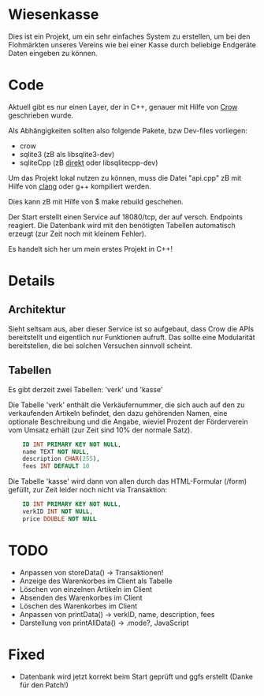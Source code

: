 # Wiesenkasse
Dies ist ein Projekt, um ein sehr einfaches System zu erstellen, um bei den Flohmärkten unseres Vereins wie bei einer Kasse durch beliebige Endgeräte Daten eingeben zu können.

# Code
Aktuell gibt es nur einen Layer, der in C++, genauer mit Hilfe von [Crow](https://crowcpp.org/master/) geschrieben wurde.

Als Abhängigkeiten sollten also folgende Pakete, bzw Dev-files vorliegen:
  * crow
  * sqlite3 (zB als libsqlite3-dev)
  * sqliteCpp (zB [direkt](https://github.com/SRombauts/SQLiteCpp) oder libsqlitecpp-dev)

Um das Projekt lokal nutzen zu können, muss die Datei "api.cpp" zB mit Hilfe von [clang](https://man.openbsd.org/clang.1) oder g++ kompiliert werden.

Dies kann zB mit Hilfe von
$ make rebuild geschehen.

Der Start erstellt einen Service auf 18080/tcp, der auf versch. Endpoints reagiert.
Die Datenbank wird mit den benötigten Tabellen automatisch erzeugt (zur Zeit noch mit kleinem Fehler).

Es handelt sich her um mein erstes Projekt in C++!

# Details
## Architektur
Sieht seltsam aus, aber dieser Service ist so aufgebaut, dass Crow die APIs bereitstellt und eigentlich nur Funktionen aufruft. Das sollte eine Modularität bereitstellen, die bei solchen Versuchen sinnvoll scheint.

## Tabellen
Es gibt derzeit zwei Tabellen: 'verk' und 'kasse'

Die Tabelle 'verk' enthält die Verkäufernummer, die sich auch auf den zu verkaufenden Artikeln befindet, den dazu gehörenden Namen, eine optionale Beschreibung und die Angabe, wieviel Prozent der Förderverein vom Umsatz erhält (zur Zeit sind 10% der normale Satz).

```sql
    ID INT PRIMARY KEY NOT NULL,
    name TEXT NOT NULL,
    description CHAR(255),
    fees INT DEFAULT 10
```

Die Tabelle 'kasse' wird dann von allen durch das HTML-Formular (<host>/form) gefüllt, zur Zeit leider noch nicht via Transaktion:

```sql
    ID INT PRIMARY KEY NOT NULL,
    verkID INT NOT NULL,
    price DOUBLE NOT NULL
```

# TODO
  * Anpassen von storeData() -> Transaktionen!
  * Anzeige des Warenkorbes im Client als Tabelle
  * Löschen von einzelnen Artikeln im Client
  * Absenden des Warenkorbes im Client
  * Löschen des Warenkorbes im Client
  * Anpassen von printData() -> verkID, name, description, fees
  * Darstellung von printAllData() -> .mode?, JavaScript

# Fixed
  * Datenbank wird jetzt korrekt beim Start geprüft und ggfs erstellt (Danke für den Patch!)
